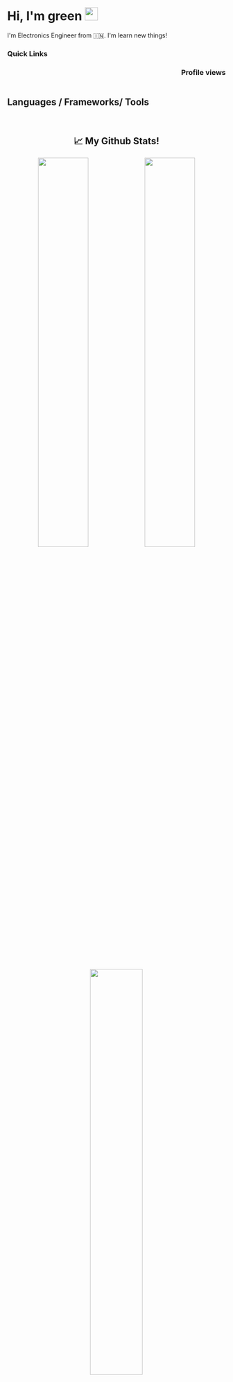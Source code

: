 
<!---
greenfreezer/greenfreezer is a ✨ special ✨ repository because its `README.md` (this file) appears on your GitHub profile.
You can click the Preview link to take a look at your changes.
--->
<h1>Hi, I'm green <img src="./assets/wave.gif" width="30px"></h1>
<p>I'm Electronics Engineer from 🇮🇳. I'm learn new things!</p>
<h3>Quick Links</h3>
<a href="https://github.com/greenfreezer"><img src="https://img.shields.io/github/followers/greenfreezer.svg?style=social&label=Follow&maxAge=2592000" alt="" align="left"></a>
<h3 align="right">Profile views</h3>
<img src="https://count.getloli.com/get/@greenfreezer?theme=rule34" alt="" srcset="" align="right">

<div align="left">
    <a href="https://t.me/lusiya0"><img src="https://img.shields.io/badge/@green-30302f?style=flat-square&logo=telegram" alt="" srcset=""></a>









<h2 id=lang>Languages / Frameworks/ Tools</h2>
<p>
    <a href="https://www.python.org/"><img src="https://img.shields.io/badge/Python-white?style=for-the-badge&logo=python&logoColor=azure-blue" alt=""></a>
    <a href="https://www.javascript.com/"><img src="https://img.shields.io/badge/JavaScript-F7DF1E?style=for-the-badge&logo=javascript&logoColor=black" alt="" srcset=""></a>
    <a href="https://developer.mozilla.org/en-US/docs/Web/HTML"><img src="https://img.shields.io/badge/HTML5-E34F26?style=for-the-badge&logo=html5&logoColor=white" alt="" srcset=""></a>
    <a href="https://developer.mozilla.org/en-US/docs/Learn/CSS/First_steps/What_is_CSS"><img src="https://img.shields.io/badge/CSS3-264de4?style=for-the-badge&logo=css3&logoColor=white" alt="" srcset=""></a>
    <a href="https://www.mongodb.com/"><img src="https://img.shields.io/badge/MongoDB-4EA94B?style=for-the-badge&logo=mongodb&logoColor=white" alt="" srcset=""></a>
    <a href="https://git-scm.com/"><img src="https://img.shields.io/badge/Git-F05032?style=for-the-badge&logo=git&logoColor=white" alt="" srcset=""></a>
</p>









<!-- <img src="https://img.shields.io/badge/Ko--fi-F16061?style=for-the-badge&logo=ko-fi&logoColor=white" alt="" style="border-radius: 5px; height: 30px;"> -->



<h2 align="center">📈 My Github Stats! </h2>

<div align="center">
    <img src="https://github-readme-streak-stats.herokuapp.com?user=greenfreezer&theme=highcontrast&fire=DD5523&ring=E1397B&sideLabels=65FDF6&currStreakLabel=F9D659&&background=141320" width="48%" />
    <img src="https://bad-apple-github-readme.vercel.app/api?show_bg=1&username=greenfreezer&show_icons=true&theme=radical" width="48%" />
</div>  
<div align="center">
    <img src="https://github-readme-stats.vercel.app/api/top-langs/?username=greenfreezer&hide=dockerfile&theme=radical" alt="" srcset="" align="center" width="49%">
</div>  
<img align="center" src="https://activity-graph.herokuapp.com/graph?username=greenfreezer&theme=react-dark&hide_border=true&area=true"/>
<br/>





#  📊 Stats
![](https://metrics.lecoq.io/greenfreezer?template=classic&base.header=0&base.metadata=0&isocalendar=1&languages=1&people=1&isocalendar.duration=half-year&languages.limit=8&languages.sections=most-used&languages.colors=github&languages.threshold=0%25&languages.indepth=false&languages.recent.load=300&languages.recent.days=14&people.limit=24&people.size=28&people.types=followers%2C%20following&people.identicons=false&people.shuffle=false&config.timezone=Asia%2FCalcutta)
---


---



![](https://visitor-badge.glitch.me/badge?page_id=greenfreezer)

[![Profile Views](https://hits.seeyoufarm.com/api/count/incr/badge.svg?url=https://github.com/greenfreezer/&title=Profile%20Views&edge_flat=true)](https://github.com/greenfreezer)
